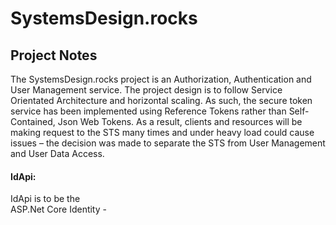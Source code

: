 # SystemsDesign.rocks
## Project Notes
The SystemsDesign.rocks project is an Authorization, Authentication and User Management service. The project design is to follow Service Orientated Architecture and horizontal scaling. As such, the secure token service has been implemented using Reference Tokens rather than Self-Contained, Json Web Tokens. As a result, clients and resources will be making request to the STS many times and under heavy load could cause issues – the decision was made to separate the STS from User Management and User Data Access.   
#### IdApi: 
IdApi is to be the  
ASP.Net Core Identity - 

